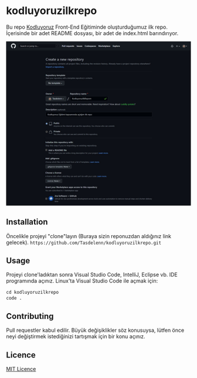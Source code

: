 # kodluyoruzilkrepo
Bu repo [Kodluyoruz](https://app.patika.dev/courses/frontend-web-gelistirme) Front-End Eğitiminde oluşturduğumuz ilk repo. İçerisinde bir adet README dosyası, bir adet de index.html barındırıyor.

![Sample Image](Images/gitRepoCreateSample.jpg)

## Installation
Öncelikle projeyi "clone"layın (Buraya sizin reponuzdan aldığınız link gelecek).
```https://github.com/Tasdelenn/kodluyoruzilkrepo.git```

## Usage
Projeyi clone'ladıktan sonra Visual Studio Code, IntelliJ, Eclipse vb. IDE programında açınız.
Linux'ta Visual Studio Code ile açmak için:
```
cd kodluyoruzilkrepo
code .
```
## Contributing
Pull requestler kabul edilir. Büyük değişiklikler söz konusuysa, lütfen önce neyi değiştirmek istediğinizi tartışmak için bir konu açınız.

## Licence
[MIT Licence](https://mit-license.org/)

